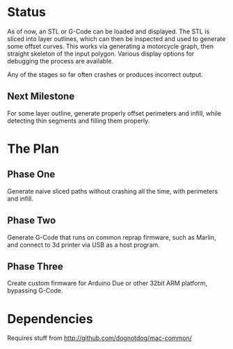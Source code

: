 # Status

As of now, an STL or G-Code can be loaded and displayed. The STL is sliced into layer outlines, which can then be inspected and used to generate some offset curves. This works via generating a motorcycle graph, then straight skeleton of the input polygon. Various display options for debugging the process are available.

Any of the stages so far often crashes or produces incorrect output.

## Next Milestone

For some layer outline, generate properly offset perimeters and infill, while detecting thin segments and filling them properly.

# The Plan

## Phase One

Generate naive sliced paths without crashing all the time, with perimeters and infill.

## Phase Two

Generate G-Code that runs on common reprap firmware, such as Marlin, and connect to 3d printer via USB as a host program.

## Phase Three

Create custom firmware for Arduino Due or other 32bit ARM platform, bypassing G-Code.

# Dependencies

Requires stuff from http://github.com/dognotdog/mac-common/
